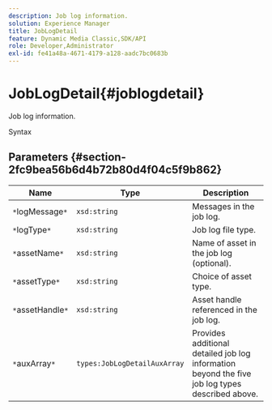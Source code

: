 ```yaml
---
description: Job log information.
solution: Experience Manager
title: JobLogDetail
feature: Dynamic Media Classic,SDK/API
role: Developer,Administrator
exl-id: fe41a48a-4671-4179-a128-aadc7bc0683b
---
```

# JobLogDetail{#joblogdetail}

Job log information.

 Syntax 

## Parameters {#section-2fc9bea56b6d4b72b80d4f04c5f9b862}

|  Name  | Type  | Description  |
|---|---|---|
|  `*`logMessage`*`  | `xsd:string`  | Messages in the job log.  |
|  `*`logType`*`  | `xsd:string`  | Job log file type.  |
|  `*`assetName`*`  | `xsd:string`  | Name of asset in the job log (optional).  |
|  `*`assetType`*`  | `xsd:string`  | Choice of asset type.  |
|  `*`assetHandle`*`  | `xsd:string`  | Asset handle referenced in the job log.  |
|  `*`auxArray`*`  | `types:JobLogDetailAuxArray`  | Provides additional detailed job log information beyond the five job log types described above.  |
